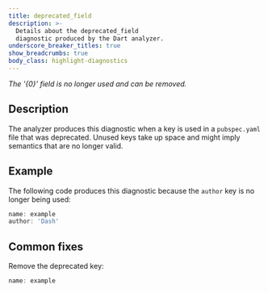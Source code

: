 ```yaml
---
title: deprecated_field
description: >-
  Details about the deprecated_field
  diagnostic produced by the Dart analyzer.
underscore_breaker_titles: true
show_breadcrumbs: true
body_class: highlight-diagnostics
---
```


_The '{0}' field is no longer used and can be removed._

## Description

The analyzer produces this diagnostic when a key is used in a
`pubspec.yaml` file that was deprecated. Unused keys take up space and
might imply semantics that are no longer valid.

## Example

The following code produces this diagnostic because the `author` key is no
longer being used:

```dart
name: example
author: 'Dash'
```

## Common fixes

Remove the deprecated key:

```dart
name: example
```
